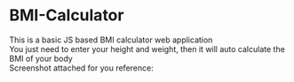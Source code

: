 # BMI-Calculator
This is a basic JS based BMI calculator web application<br/>
You just need to enter your height and weight, then it will auto calculate the BMI of your body<br/>
Screenshot attached for you reference:
